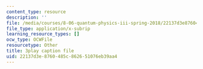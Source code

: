```yaml
---
content_type: resource
description: ''
file: /media/courses/8-06-quantum-physics-iii-spring-2018/22137d3e8760485c862651076eb39aa4_lr4HqQ_sLO0.srt
file_type: application/x-subrip
learning_resource_types: []
ocw_type: OCWFile
resourcetype: Other
title: 3play caption file
uid: 22137d3e-8760-485c-8626-51076eb39aa4
---
```

